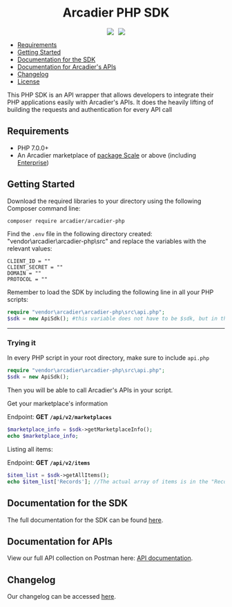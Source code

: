 <h1 align="center">Arcadier PHP SDK</h1>

<p align="center"> <img style="margin-right: 10px;"src="https://img.shields.io/github/v/release/arcadier/arcadier-php"><img src="https://img.shields.io/packagist/dt/Arcadier/arcadier-php"></p>


* [Requirements](https://github.com/Arcadier/arcadier-php#requirements)
* [Getting Started](https://github.com/Arcadier/arcadier-php#-getting-started)
* [Documentation for the SDK](https://github.com/Arcadier/arcadier-php#-api-documentation)
* [Documentation for Arcadier's APIs]()
* [Changelog](https://github.com/Arcadier/arcadier-php#-api-documentation)
* [License](https://github.com/Arcadier/arcadier-php#license)

This PHP SDK is an API wrapper that allows developers to integrate their PHP applications easily with Arcadier's APIs. It does the heavily lifting of building the requests and authentication for every API call

## Requirements
* PHP 7.0.0+
* An Arcadier marketplace of [package Scale](https://www.arcadier.com/packages.html) or above (including [Enterprise](https://www.arcadier.com/enterprise/))

## Getting Started
Download the required libraries to your directory using the following Composer command line:
```bash
composer require arcadier/arcadier-php
```

Find the `.env` file in the following directory created: "vendor\arcadier\arcadier-php\src" and replace the variables with the relevant values:
```
CLIENT_ID = ""
CLIENT_SECRET = ""
DOMAIN = ""
PROTOCOL = ""
```

Remember to load the SDK by including the following line in all your PHP scripts:
```php
require "vendor\arcadier\arcadier-php\src\api.php";
$sdk = new ApiSdk(); #this variable does not have to be $sdk, but in this documentation, it will be used throughout
```
---

### Trying it
In every PHP script in your root directory, make sure to include `api.php`
```php
require "vendor\arcadier\arcadier-php\src\api.php";
$sdk = new ApiSdk();
```
Then you will be able to call Arcadier's APIs in your script.

Get your marketplace's information

Endpoint: **GET** **```/api/v2/marketplaces```**
```php
$marketplace_info = $sdk->getMarketplaceInfo();
echo $marketplace_info;
```

Listing all items:

Endpoint: **GET** **```/api/v2/items```**

```php
$item_list = $sdk->getAllItems();
echo $item_list['Records']; //The actual array of items is in the "Records" field of the JSON response
```

## Documentation for the SDK
The full documentation for the SDK can be found [here](https://arcadier.github.io).

## Documentation for APIs
View our full API collection on Postman here: [API documentation](https://apiv2.arcadier.com/).

## Changelog
Our changelog can be accessed [here](https://changelog.arcadier.com/).
